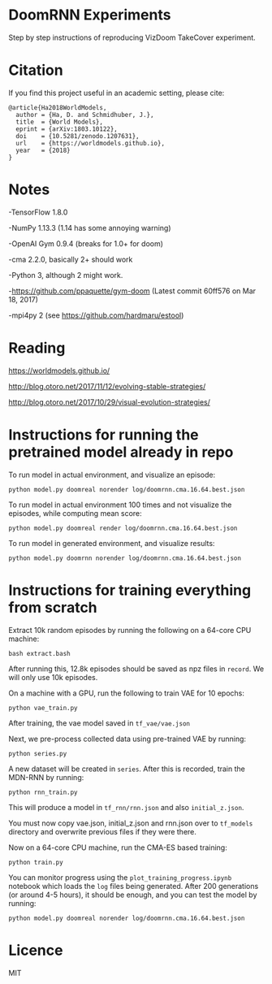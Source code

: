 # DoomRNN Experiments

Step by step instructions of reproducing VizDoom TakeCover experiment.

# Citation

If you find this project useful in an academic setting, please cite:

```
@article{Ha2018WorldModels,
  author = {Ha, D. and Schmidhuber, J.},
  title  = {World Models},
  eprint = {arXiv:1803.10122},
  doi    = {10.5281/zenodo.1207631},
  url    = {https://worldmodels.github.io},
  year   = {2018}
}
```

# Notes

-TensorFlow 1.8.0

-NumPy 1.13.3 (1.14 has some annoying warning)

-OpenAI Gym 0.9.4 (breaks for 1.0+ for doom)

-cma 2.2.0, basically 2+ should work

-Python 3, although 2 might work.

-https://github.com/ppaquette/gym-doom (Latest commit 60ff576  on Mar 18, 2017)

-mpi4py 2 (see https://github.com/hardmaru/estool)

# Reading

https://worldmodels.github.io/

http://blog.otoro.net/2017/11/12/evolving-stable-strategies/

http://blog.otoro.net/2017/10/29/visual-evolution-strategies/

# Instructions for running the pretrained model already in repo

To run model in actual environment, and visualize an episode:

`python model.py doomreal norender log/doomrnn.cma.16.64.best.json`

To run model in actual environment 100 times and not visualize the episodes, while computing mean score:

`python model.py doomreal render log/doomrnn.cma.16.64.best.json`

To run model in generated environment, and visualize results:

`python model.py doomrnn norender log/doomrnn.cma.16.64.best.json`

# Instructions for training everything from scratch

Extract 10k random episodes by running the following on a 64-core CPU machine:

`bash extract.bash`

After running this, 12.8k episodes should be saved as npz files in `record`. We will only use 10k episodes.

On a machine with a GPU, run the following to train VAE for 10 epochs:

`python vae_train.py`

After training, the vae model saved in `tf_vae/vae.json`

Next, we pre-process collected data using pre-trained VAE by running:

`python series.py`

A new dataset will be created in `series`. After this is recorded, train the MDN-RNN by running:

`python rnn_train.py`

This will produce a model in `tf_rnn/rnn.json` and also `initial_z.json`.

You must now copy vae.json, initial_z.json and rnn.json over to `tf_models` directory and overwrite previous files if they were there.

Now on a 64-core CPU machine, run the CMA-ES based training:

`python train.py`

You can monitor progress using the `plot_training_progress.ipynb` notebook which loads the `log` files being generated. After 200 generations (or around 4-5 hours), it should be enough, and you can test the model by running:

`python model.py doomreal norender log/doomrnn.cma.16.64.best.json`

# Licence

MIT
